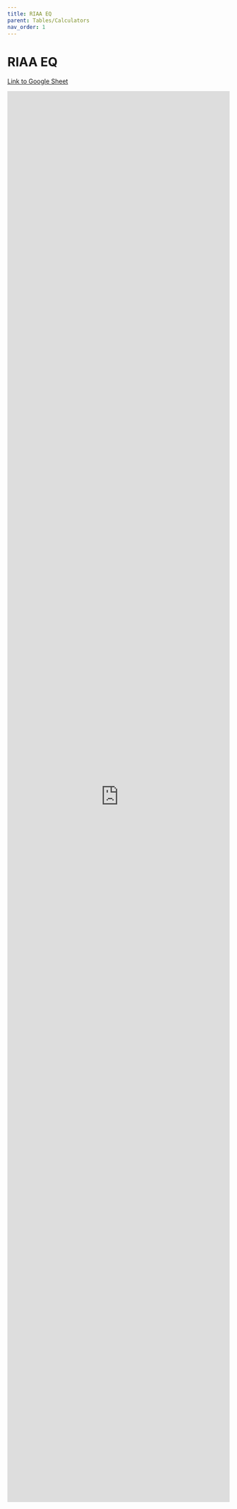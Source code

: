 ```yaml
---
title: RIAA EQ
parent: Tables/Calculators
nav_order: 1
---
```


# RIAA EQ

<a href="https://docs.google.com/spreadsheets/d/1VYW-x6Id4EDWomnbmdJaQ2CQl3pfdf2gO-DDKVViBTQ/edit?gid=0#gid=0">Link to Google Sheet</a>

<div id="view" style="height: 80vh;">
	<iframe src="https://docs.google.com/spreadsheets/d/e/2PACX-1vQA1U9x3HwPpg1rAhWvkDtTT-GVHk2g6dS2jJQPNJoi0GXV5iXw5j8U97OWbj267_jOaqvHdpWxcR7M/pubhtml?gid=0&amp;single=true&amp;widget=true&amp;headers=false" frameborder="0" style="overflow:hidden;height:100%;width:100%" height="100%" width="100%"></iframe>
</div>
